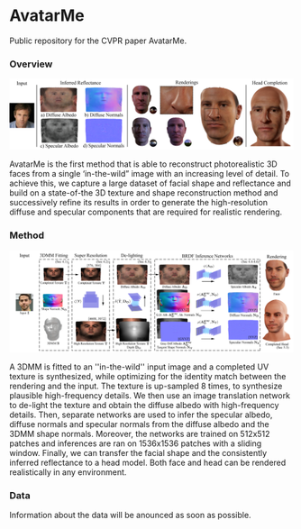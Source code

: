 # AvatarMe
Public repository for the CVPR paper AvatarMe.

### Overview

![Intro Image](img/avatarme_teaser.png "Teaser Image")

AvatarMe is the first method that is able to reconstruct photorealistic 3D faces from a single ‘in-the-wild” image with an increasing level of detail. To achieve this, we capture a large dataset of facial shape and reflectance and build on a state-of-the 3D texture and shape reconstruction method and successively refine its results in order to generate the high-resolution diffuse and specular components that are required for realistic rendering.

### Method

![Method Image](img/avatarme_method.png "Method Image")

A 3DMM is fitted to an ''in-the-wild'' input image 
and a completed UV texture is synthesized,
while optimizing for the identity match between the rendering and the input.
The texture is up-sampled 8 times,
to synthesize plausible high-frequency details.
We then use an image translation network to de-light the texture
and obtain the diffuse albedo with high-frequency details. 
Then, separate networks are used to infer the specular albedo,
diffuse normals and specular normals from the diffuse albedo and the 3DMM shape normals.
Moreover,
the networks are trained on 512x512 patches and inferences are ran on 1536x1536 patches with a sliding window.
Finally,
we can transfer the facial shape and the consistently inferred reflectance
to a head model.
Both face and head can be rendered realistically in any environment.

### Data
Information about the data will be anounced as soon as possible.
